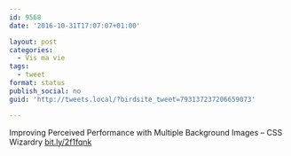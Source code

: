 ```yaml
---
id: 9568
date: '2016-10-31T17:07:07+01:00'

layout: post
categories:
  - Vis ma vie
tags:
  - tweet
format: status
publish_social: no
guid: 'http://tweets.local/?birdsite_tweet=793137237206659073'

---
```


Improving Perceived Performance with Multiple Background Images – CSS Wizardry [bit.ly/2f1fqnk](http://bit.ly/2f1fqnk)